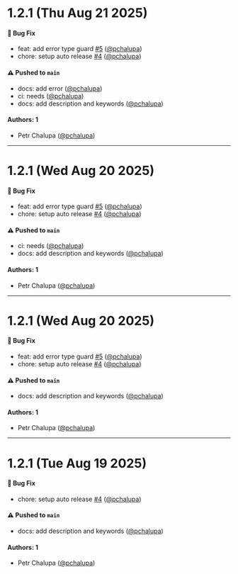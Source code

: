 # 1.2.1 (Thu Aug 21 2025)

#### 🐛 Bug Fix

- feat: add error type guard [#5](https://github.com/pchalupa/type-guardians/pull/5) ([@pchalupa](https://github.com/pchalupa))
- chore: setup auto release [#4](https://github.com/pchalupa/type-guardians/pull/4) ([@pchalupa](https://github.com/pchalupa))

#### ⚠️ Pushed to `main`

- docs: add error ([@pchalupa](https://github.com/pchalupa))
- ci: needs ([@pchalupa](https://github.com/pchalupa))
- docs: add description and keywords ([@pchalupa](https://github.com/pchalupa))

#### Authors: 1

- Petr Chalupa ([@pchalupa](https://github.com/pchalupa))

---

# 1.2.1 (Wed Aug 20 2025)

#### 🐛 Bug Fix

- feat: add error type guard [#5](https://github.com/pchalupa/type-guardians/pull/5) ([@pchalupa](https://github.com/pchalupa))
- chore: setup auto release [#4](https://github.com/pchalupa/type-guardians/pull/4) ([@pchalupa](https://github.com/pchalupa))

#### ⚠️ Pushed to `main`

- ci: needs ([@pchalupa](https://github.com/pchalupa))
- docs: add description and keywords ([@pchalupa](https://github.com/pchalupa))

#### Authors: 1

- Petr Chalupa ([@pchalupa](https://github.com/pchalupa))

---

# 1.2.1 (Wed Aug 20 2025)

#### 🐛 Bug Fix

- feat: add error type guard [#5](https://github.com/pchalupa/type-guardians/pull/5) ([@pchalupa](https://github.com/pchalupa))
- chore: setup auto release [#4](https://github.com/pchalupa/type-guardians/pull/4) ([@pchalupa](https://github.com/pchalupa))

#### ⚠️ Pushed to `main`

- docs: add description and keywords ([@pchalupa](https://github.com/pchalupa))

#### Authors: 1

- Petr Chalupa ([@pchalupa](https://github.com/pchalupa))

---

# 1.2.1 (Tue Aug 19 2025)

#### 🐛 Bug Fix

- chore: setup auto release [#4](https://github.com/pchalupa/type-guardians/pull/4) ([@pchalupa](https://github.com/pchalupa))

#### ⚠️ Pushed to `main`

- docs: add description and keywords ([@pchalupa](https://github.com/pchalupa))

#### Authors: 1

- Petr Chalupa ([@pchalupa](https://github.com/pchalupa))
